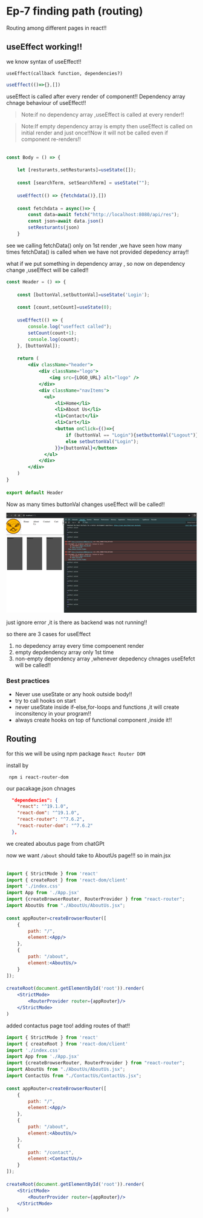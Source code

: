 # Ep-7 finding path (routing)

Routing among different pages in react!!

## useEffect working!!
 we know syntax of useEffect!! 

 ```text
useEffect(callback function, dependencies?)
 ```
 ```jsx
useEffect(()=>{},[])
 ```
 useEffect is called after every render of component!! Dependency array chnage behaviour of useEffect!!

>Note:if no dependency array ,useEffect is called at every render!! 

>Note:If empty dependency array is empty then useEffect is called on initial render and just once!!Now it will not be called even if component re-renders!!


```jsx

const Body = () => {

    let [resturants,setResturants]=useState([]);

    const [searchTerm, setSearchTerm] = useState("");

    useEffect(() => {fetchdata()},[])

    const fetchdata = async()=> {
        const data=await fetch("http://localhost:8080/api/res");
        const json=await data.json()
        setResturants(json)
    }


```

see we calling fetchData() only on 1st render ,we have seen how many times fetchData() is called when we have not provided depedency array!!


what if we put something in dependency array , so now on dependency change ,useEffect will be called!!

```jsx
const Header = () => {

    const [buttonVal,setbuttonVal]=useState('Login');

    const [count,setCount]=useState(0);

    useEffect(() => {
        console.log("useffect called");
        setCount(count+1);
        console.log(count);
    }, [buttonVal]);

    return (
        <div className="header">
            <div className="logo">
                <img src={LOGO_URL} alt="logo" />
            </div>
            <div className="navItems">
              <ul>
                  <li>Home</li>
                  <li>About Us</li>
                  <li>Contact</li>
                  <li>Cart</li>
                  <button onClick={()=>{
                      if (buttonVal == "Login"){setbuttonVal("Logout")}
                      else setbuttonVal("Login");
                  }}>{buttonVal}</button>
              </ul>
            </div>
        </div>
    )
}

export default Header

```
Now as many times buttonVal changes useEffect will be called!!

![alt text](image.png)


just ignore error ,it is there as backend was not running!!

so there are 3 cases for useEffect 

1. no depedency array every time compoenent render
2. empty depdendency array only 1st time 
3. non-empty dependency array ,whenever depedency chnages useEfefct will be called!!

### Best practices
- Never use useState or any hook outside body!!
- try to call hooks on start 
- never useState inside if-else,for-loops and functions  ,it will create inconsitency in your program!!
- always create hooks on top of functional component ,inside it!!

## Routing

for this we will be using npm package `React Router DOM`

install by
```npm 
 npm i react-router-dom
```

our pacakage.json chnages

```json
  "dependencies": {
    "react": "^19.1.0",
    "react-dom": "^19.1.0",
    "react-router": "^7.6.2",
    "react-router-dom": "^7.6.2"
  },
```
we created aboutus page from chatGPt 

now we want `/about` should take to AboutUs page!!!
so in main.jsx

```jsx

import { StrictMode } from 'react'
import { createRoot } from 'react-dom/client'
import './index.css'
import App from './App.jsx'
import {createBrowserRouter, RouterProvider } from "react-router";
import AboutUs from "./AboutUs/AboutUs.jsx";

const appRouter=createBrowserRouter([
    {
        path: "/",
        element:<App/>
    },
    {
        path: "/about",
        element:<AboutUs/>
    }
]);

createRoot(document.getElementById('root')).render(
    <StrictMode>
        <RouterProvider router={appRouter}/>
    </StrictMode>
)

```

added contactus page too! adding routes of that!!

```jsx
import { StrictMode } from 'react'
import { createRoot } from 'react-dom/client'
import './index.css'
import App from './App.jsx'
import {createBrowserRouter, RouterProvider } from "react-router";
import AboutUs from "./AboutUs/AboutUs.jsx";
import ContactUs from "./ContactUs/ContactUs.jsx";

const appRouter=createBrowserRouter([
    {
        path: "/",
        element:<App/>
    },
    {
        path: "/about",
        element:<AboutUs/>
    },
    {
        path: "/contact",
        element:<ContactUs/>
    }
]);

createRoot(document.getElementById('root')).render(
    <StrictMode>
        <RouterProvider router={appRouter}/>
    </StrictMode>
)


```





























